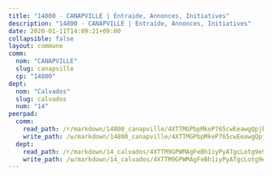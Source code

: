 ```yaml
---
title: "14800 - CANAPVILLE | Entraide, Annonces, Initiatives"
description: "14800 - CANAPVILLE | Entraide, Annonces, Initiatives"
date: 2020-01-11T14:09:21+09:00
collapsible: false
layout: commune
comm:
  nom: "CANAPVILLE"
  slug: canapville
  cp: "14800"
dept:
  nom: "Calvados"
  slug: calvados
  num: "14"
peerpad:
  comm:
    read_path: /r/markdown/14800_canapville/4XTTMGPbpMkeP765cwEeawgQpjbw2ToWCPJNhMSAE4KjZLxtY
    write_path: /w/markdown/14800_canapville/4XTTMGPbpMkeP765cwEeawgQpjbw2ToWCPJNhMSAE4KjZLxtY-K3TgUPJWFsVeWRDn3yHWdYQfZPLFymvboYp94KiAJaQ4sg92ogiWSiwoqeYXWAYhkAjX72kJEqJTqUwXpk9ikyeWXV4PJavhRwpp1pAyVsnWKL31KojyAQjnkLy39yUvP1yU4FxC
  dept:
    read_path: /r/markdown/14_calvados/4XTTM9GPWMAgFeBh1iyPyATgcLotg9e9APJpQBEyY3RZiUwJ6
    write_path: /w/markdown/14_calvados/4XTTM9GPWMAgFeBh1iyPyATgcLotg9e9APJpQBEyY3RZiUwJ6-K3TgUXWJAT2cYJ9ZstQphkkm2za8um5GwwXsivqaDFTgbhMDcHaRXnT3h69szAqCyvWcFfDim5fkwc6CXdUtyvPpirbD1TPAb6xCxpPN6dR3zzDRe29YehQYbhZdjvZYkgztJYvi
---
```


